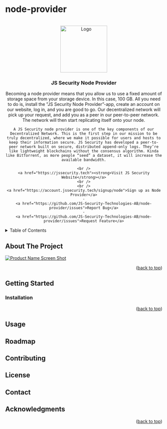 # node-provider

<div id="top"></div>

<!-- PROJECT LOGO -->
<br />
<div align="center">
  <a href="https://github.com/github_username/repo_name">
    <img src="https://jssecurity.tech/wp-content/uploads/2021/08/logo_dark.svg" alt="Logo" width="150" height="150">
  </a>

<h3 align="center">JS Security Node Provider</h3>

  <p align="center">
    Becoming a node provider means that you allow us to use a fixed amount of storage space from your storage device. In this case, 100 GB. All you need to do is, install the ”JS Security Node Provider”-app, create an account on our website, log in, and you are good to go. Our decentralized network will pick up your request, and add you as a peer in our peer-to-peer network. The network will then start replicating itself onto your node.

    A JS Security node provider is one of the key components of our Decentralized Network. This is the first step in our mission to be truly decentralized, where we make it possible for users and hosts to keep their information secure. JS Security has developed a peer-to-peer network built on secure, distributed append-only logs. They’re like lightweight blockchains without the consensus algorithm. Kinda like BitTorrent, as more people “seed” a dataset, it will increase the available bandwidth.

    <br />
    <a href="https://jssecurity.tech"><strong>Visit JS Security Website</strong></a>
    <br />
    <br />
    <a href="https://account.jssecurity.tech/signup/node">Sign up as Node Provider</a>
    ·
    <a href="https://github.com/JS-Security-Technologies-AB/node-provider/issues">Report Bug</a>
    ·
    <a href="https://github.com/JS-Security-Technologies-AB/node-provider/issues">Request Feature</a>
  </p>
</div>



<!-- TABLE OF CONTENTS -->
<details>
  <summary>Table of Contents</summary>
  <ol>
    <li>
      <a href="#about-the-project">About The Project</a>
    </li>
    <li>
      <a href="#getting-started">Getting Started</a>
      <ul>
        <li><a href="#installation">Installation</a></li>
      </ul>
    </li>
    <li><a href="#usage">Usage</a></li>
    <li><a href="#roadmap">Roadmap</a></li>
    <li><a href="#contributing">Contributing</a></li>
    <li><a href="#contact">Contact</a></li>
    <li><a href="#acknowledgments">Acknowledgments</a></li>
  </ol>
</details>



<!-- ABOUT THE PROJECT -->
## About The Project

[![Product Name Screen Shot][product-screenshot]](https://jssecurity.tech)


<p align="right">(<a href="#top">back to top</a>)</p>



<!-- GETTING STARTED -->
## Getting Started


### Installation


<p align="right">(<a href="#top">back to top</a>)</p>



<!-- USAGE  -->
## Usage



<!-- ROADMAP -->
## Roadmap




<!-- CONTRIBUTING -->
## Contributing




<!-- LICENSE -->
## License




<!-- CONTACT -->
## Contact




<!-- ACKNOWLEDGMENTS -->
## Acknowledgments


<p align="right">(<a href="#top">back to top</a>)</p>



<!-- Links -->

[product-screenshot]: https://jssecurity.tech/wp-content/uploads/2021/12/Node.png
